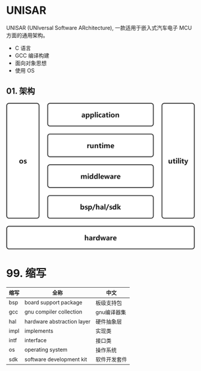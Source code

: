 # UNISAR

UNISAR (UNIversal Software ARchitecture), 一款适用于嵌入式汽车电子 MCU 方面的通用架构。

* C 语言
* GCC 编译构建
* 面向对象思想
* 使用 OS

## 01. 架构

![unisar](./documentation/architecture/unisar.png)

# 99. 缩写

| 缩写 | 全称                        | 中文         |
| ---- | --------------------------- | ------------ |
| bsp  | board support package       | 板级支持包   |
| gcc  | gnu compiler collection     | gnu编译器集  |
| hal  | hardware abstraction layer | 硬件抽象层   |
| impl | implements                  | 实现类       |
| intf | interface                   | 接口类       |
| os   | operating system           | 操作系统     |
| sdk  | software development kit    | 软件开发套件 |
